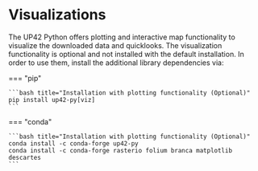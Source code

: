 # Visualizations

The UP42 Python offers plotting and interactive map functionality to visualize the downloaded data and quicklooks.
The visualization functionality is optional and not installed with the default installation. In order to use them, 
install the additional library dependencies via:

=== "pip"

    ```bash title="Installation with plotting functionality (Optional)"
    pip install up42-py[viz]
    ```

=== "conda"

    ```bash title="Installation with plotting functionality (Optional)"
    conda install -c conda-forge up42-py
    conda install -c conda-forge rasterio folium branca matplotlib descartes
    ```

